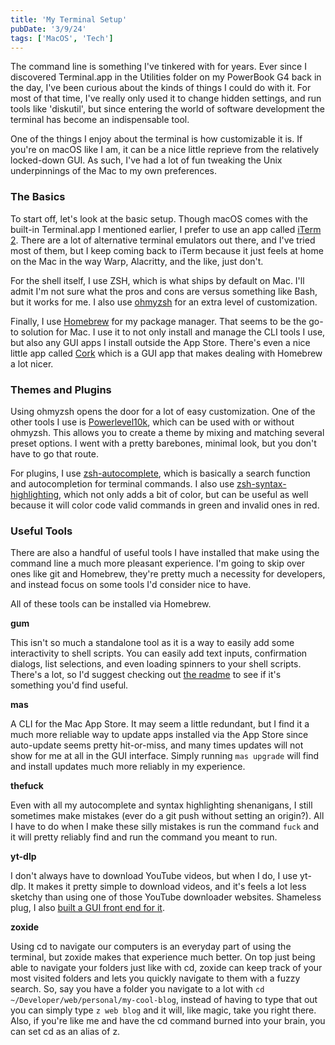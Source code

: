 ```yaml
---
title: 'My Terminal Setup'
pubDate: '3/9/24'
tags: ['MacOS', 'Tech']
---
```


The command line is something I've tinkered with for years. Ever since I discovered Terminal.app in the Utilities folder on my PowerBook G4 back in the day, I've been curious about the kinds of things I could do with it. For most of that time, I've really only used it to change hidden settings, and run tools like 'diskutil', but since entering the world of software development the terminal has become an indispensable tool.

One of the things I enjoy about the terminal is how customizable it is. If you're on macOS like I am, it can be a nice little reprieve from the relatively locked-down GUI. As such, I've had a lot of fun tweaking the Unix underpinnings of the Mac to my own preferences.

### The Basics

To start off, let's look at the basic setup. Though macOS comes with the built-in Terminal.app I mentioned earlier, I prefer to use an app called [iTerm 2](https://iterm2.com). There are a lot of alternative terminal emulators out there, and I've tried most of them, but I keep coming back to iTerm because it just feels at home on the Mac in the way Warp, Alacritty, and the like, just don't.

For the shell itself, I use ZSH, which is what ships by default on Mac. I'll admit I'm not sure what the pros and cons are versus something like Bash, but it works for me. I also use [ohmyzsh](https://github.com/ohmyzsh/ohmyzsh) for an extra level of customization.

Finally, I use [Homebrew](https://brew.sh) for my package manager. That seems to be the go-to solution for Mac. I use it to not only install and manage the CLI tools I use, but also any GUI apps I install outside the App Store. There's even a nice little app called [Cork](https://github.com/buresdv/Cork) which is a GUI app that makes dealing with Homebrew a lot nicer.

### Themes and Plugins

Using ohmyzsh opens the door for a lot of easy customization. One of the other tools I use is [Powerlevel10k](https://github.com/romkatv/powerlevel10k), which can be used with or without ohmyzsh. This allows you to create a theme by mixing and matching several preset options. I went with a pretty barebones, minimal look, but you don't have to go that route.

For plugins, I use [zsh-autocomplete](https://github.com/marlonrichert/zsh-autocomplete), which is basically a search function and autocompletion for terminal commands. I also use [zsh-syntax-highlighting](https://github.com/zsh-users/zsh-syntax-highlighting), which not only adds a bit of color, but can be useful as well because it will color code valid commands in green and invalid ones in red.

### Useful Tools

There are also a handful of useful tools I have installed that make using the command line a much more pleasant experience. I'm going to skip over ones like git and Homebrew, they're pretty much a necessity for developers, and instead focus on some tools I'd consider nice to have.

All of these tools can be installed via Homebrew.

**gum**

This isn't so much a standalone tool as it is a way to easily add some interactivity to shell scripts. You can easily add text inputs, confirmation dialogs, list selections, and even loading spinners to your shell scripts. There's a lot, so I'd suggest checking out [the readme](https://github.com/charmbracelet/gum/blob/main/README.md) to see if it's something you'd find useful.

**mas**

A CLI for the Mac App Store. It may seem a little redundant, but I find it a much more reliable way to update apps installed via the App Store since auto-update seems pretty hit-or-miss, and many times updates will not show for me at all in the GUI interface. Simply running `mas upgrade` will find and install updates much more reliably in my experience.

**thefuck**

Even with all my autocomplete and syntax highlighting shenanigans, I still sometimes make mistakes (ever do a git push without setting an origin?). All I have to do when I make these silly mistakes is run the command `fuck` and it will pretty reliably find and run the command you meant to run.

**yt-dlp**

I don't always have to download YouTube videos, but when I do, I use yt-dlp. It makes it pretty simple to download videos, and it's feels a lot less sketchy than using one of those YouTube downloader websites. Shameless plug, I also [built a GUI front end for it](https://github.com/ghall89/Siphon).

**zoxide**

Using cd to navigate our computers is an everyday part of using the terminal, but zoxide makes that experience much better. On top just being able to navigate your folders just like with cd, zoxide can keep track of your most visited folders and lets you quickly navigate to them with a fuzzy search. So, say you have a folder you navigate to a lot with `cd ~/Developer/web/personal/my-cool-blog`, instead of having to type that out you can simply type `z web blog` and it will, like magic, take you right there. Also, if you're like me and have the cd command burned into your brain, you can set cd as an alias of z.
